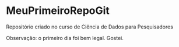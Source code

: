 # MeuPrimeiroRepoGit
Repositório criado no curso de Ciência de Dados para Pesquisadores

Observação: o primeiro dia foi bem legal. Gostei.
